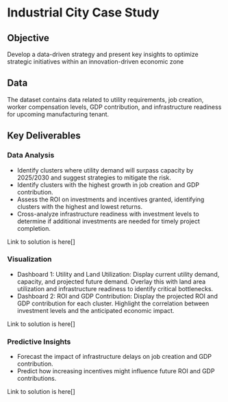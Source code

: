 # Industrial City Case Study

## Objective
Develop a data-driven strategy and present key insights to optimize strategic initiatives within an innovation-driven economic zone

## Data
The dataset contains data related to utility requirements, job creation, worker compensation levels, GDP contribution, and infrastructure readiness for upcoming manufacturing tenant.

## Key Deliverables

### Data Analysis

- Identify clusters where utility demand will surpass capacity by 2025/2030 and suggest strategies to mitigate the risk.
- Identify clusters with the highest growth in job creation and GDP contribution.
- Assess the ROI on investments and incentives granted, identifying clusters with the highest and lowest returns.
- Cross-analyze infrastructure readiness with investment levels to determine if additional investments are needed for timely project completion.

Link to solution is here[]

### Visualization

- Dashboard 1: Utility and Land Utilization: Display current utility demand, capacity, and projected future demand. Overlay this with land area utilization and infrastructure readiness to identify critical bottlenecks.
- Dashboard 2: ROI and GDP Contribution: Display the projected ROI and GDP contribution for each cluster. Highlight the correlation between investment levels and the anticipated economic impact.

Link to solution is here[]

### Predictive Insights

- Forecast the impact of infrastructure delays on job creation and GDP contribution.
- Predict how increasing incentives might influence future ROI and GDP contributions.

Link to solution is here[]
